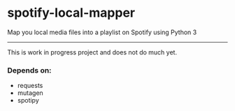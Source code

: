 # spotify-local-mapper
Map you local media files into a playlist on Spotify using Python 3

***

This is work in progress project and does not do much yet.

### Depends on:
* requests
* mutagen
* spotipy